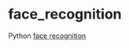 # face_recognition
Python [face recognition](https://github.com/ageitgey/face_recognition/blob/master/examples/facerec_from_webcam_faster.py)
